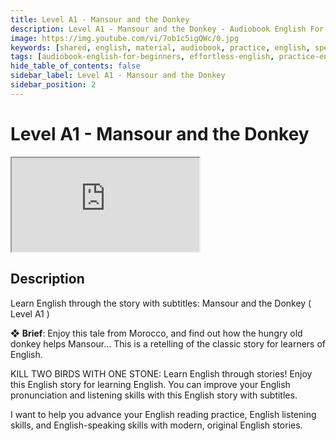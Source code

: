 ```yaml
---
title: Level A1 - Mansour and the Donkey
description: Level A1 - Mansour and the Donkey - Audiobook English For Beginners
image: https://img.youtube.com/vi/7ob1c5igQWc/0.jpg
keywords: [shared, english, material, audiobook, practice, english, speaking]
tags: [audiobook-english-for-beginners, effortless-english, practice-english-speaking]
hide_table_of_contents: false
sidebar_label: Level A1 - Mansour and the Donkey
sidebar_position: 2
---
```


# Level A1 - Mansour and the Donkey

<div class="video-container">
<iframe src="https://www.youtube.com/embed/7ob1c5igQWc?controls=0" title="YouTube video player"></iframe>
<a href="https://www.youtube.com/watch?v=7ob1c5igQWc" target="_blank"></a>
</div>

## Description

Learn English through the story with subtitles: Mansour and the Donkey ( Level A1 )

❖ **Brief**:
Enjoy this tale from Morocco, and find out how the hungry old donkey helps Mansour... This is a retelling of the classic story for learners of English.

KILL TWO BIRDS WITH ONE STONE: Learn English through stories! Enjoy this English story for learning English. You can improve your English pronunciation and listening skills with this English story with subtitles.

I want to help you advance your English reading practice, English listening skills, and English-speaking skills with modern, original English stories.